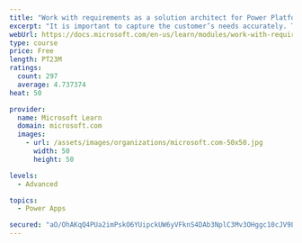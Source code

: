 ```yaml
---
title: "Work with requirements as a solution architect for Power Platform and Dynamics 365"
excerpt: "It is important to capture the customer’s needs accurately. This module explains how to capture requirements and identify functional and non-functional items."
webUrl: https://docs.microsoft.com/en-us/learn/modules/work-with-requirements/
type: course
price: Free
length: PT23M
ratings:
  count: 297
  average: 4.737374
heat: 50

provider:
  name: Microsoft Learn
  domain: microsoft.com
  images:
    - url: /assets/images/organizations/microsoft.com-50x50.jpg
      width: 50
      height: 50

levels:
  - Advanced

topics:
  - Power Apps

secured: "aO/OhAKqQ4PUa2imPskO6YUipckUW6yVFknS4DAb3NplC3Mv3OHggc10cJV9LRFMlnKvD5a16begpGk8Iduu/opy48bFTEA05Qb0roYT+GGcB2/lG9k3mEBr+UvOSL44ElWJc+id3ePHIKudb3HiHXyz8usaVFplhhwsuzuRPu8da6eXEwQ42uf+6b9SRMoPlAe6VlFp3SevnYPPB4E2Y64vSWCL+ipHUemudsrjDkS+sqpblQyYNmdVwWqaJS4Ic+/rp/BBqY2sAIui/Hsb3xVSeVo8xW45ZRWXqH1Z+mmZKowDvh2Joxl02X5/zfXbor8L6HoD12etYoSYYF7IOD+C/yXFMt/kxaqD5d7393ZrlEOzuavrdp8GQwcc7Agdwr0XmGtZQLxb0Znk9knpCvM17HsP8AYbTUJM8Nv6ops=;JXUZ7xTQWXlEnUPq592DAQ=="
---
```


